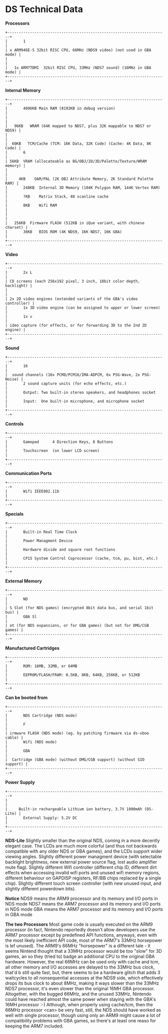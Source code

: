 # DS Technical Data


**Processors**

```
+-----------------------------------------------------------------------+
|       1                                                               |
| x ARM946E-S 32bit RISC CPU, 66MHz (NDS9 video) (not used in GBA mode) |
|                                                                       |
|   1x ARM7TDMI  32bit RISC CPU, 33MHz (NDS7 sound) (16MHz in GBA mode) |
+-----------------------------------------------------------------------+
```

**Internal Memory**

```
+-----------------------------------------------------------------------+
|       4096KB Main RAM (8192KB in debug version)                       |
|                                                                       |
|   96KB   WRAM (64K mapped to NDS7, plus 32K mappable to NDS7 or NDS9) |
|                                                                       |
|  60KB   TCM/Cache (TCM: 16K Data, 32K Code) (Cache: 4K Data, 8K Code) |
|       6                                                               |
| 56KB  VRAM (allocateable as BG/OBJ/2D/3D/Palette/Texture/WRAM memory) |
|                                                                       |
|     4KB    OAM/PAL (2K OBJ Attribute Memory, 2K Standard Palette RAM) |
|       248KB  Internal 3D Memory (104K Polygon RAM, 144K Vertex RAM)   |
|       ?KB    Matrix Stack, 48 scanline cache                          |
|       8KB    Wifi RAM                                                 |
|                                                                       |
|   256KB  Firmware FLASH (512KB in iQue variant, with chinese charset) |
|       36KB   BIOS ROM (4K NDS9, 16K NDS7, 16K GBA)                    |
+-----------------------------------------------------------------------+
```

**Video**

```
+-----------------------------------------------------------------------+
|       2x L                                                            |
| CD screens (each 256x192 pixel, 3 inch, 18bit color depth, backlight) |
|                                                                       |
| 2x 2D video engines (extended variants of the GBA's video controller) |
|       1x 3D video engine (can be assigned to upper or lower screen)   |
|       1x v                                                            |
| ideo capture (for effects, or for forwarding 3D to the 2nd 2D engine) |
+-----------------------------------------------------------------------+
```

**Sound**

```
+-----------------------------------------------------------------------+
|       16                                                              |
|  sound channels (16x PCM8/PCM16/IMA-ADPCM, 6x PSG-Wave, 2x PSG-Noise) |
|       2 sound capture units (for echo effects, etc.)                  |
|       Output: Two built-in stereo speakers, and headphones socket     |
|       Input:  One built-in microphone, and microphone socket          |
+-----------------------------------------------------------------------+
```

**Controls**

```
+-----------------------------------------------------------------------+
|       Gamepad      4 Direction Keys, 8 Buttons                        |
|       Touchscreen  (on lower LCD screen)                              |
+-----------------------------------------------------------------------+
```

**Communication Ports**

```
+-----------------------------------------------------------------------+
|       Wifi IEEE802.11b                                                |
+-----------------------------------------------------------------------+
```

**Specials**

```
+-----------------------------------------------------------------------+
|       Built-in Real Time Clock                                        |
|       Power Managment Device                                          |
|       Hardware divide and square root functions                       |
|       CP15 System Control Coprocessor (cache, tcm, pu, bist, etc.)    |
+-----------------------------------------------------------------------+
```

**External Memory**

```
+-----------------------------------------------------------------------+
|       ND                                                              |
| S Slot (for NDS games) (encrypted 8bit data bus, and serial 1bit bus) |
|       GBA Sl                                                          |
| ot (for NDS expansions, or for GBA games) (but not for DMG/CGB games) |
+-----------------------------------------------------------------------+
```

**Manufactured Cartridges**

```
+-----------------------------------------------------------------------+
|       ROM: 16MB, 32MB, or 64MB                                        |
|       EEPROM/FLASH/FRAM: 0.5KB, 8KB, 64KB, 256KB, or 512KB            |
+-----------------------------------------------------------------------+
```

**Can be booted from**

```
+-----------------------------------------------------------------------+
|       NDS Cartridge (NDS mode)                                        |
|       F                                                               |
| irmware FLASH (NDS mode) (eg. by patching firmware via ds-xboo cable) |
|       Wifi (NDS mode)                                                 |
|       GBA                                                             |
|  Cartridge (GBA mode) (without DMG/CGB support) (without SIO support) |
+-----------------------------------------------------------------------+
```

**Power Supply**

```
+-----------------------------------------------------------------------+
|                                                                       |
|     Built-in rechargeable Lithium ion battery, 3.7V 1000mAh (DS-Lite) |
|       External Supply: 5.2V DC                                        |
+-----------------------------------------------------------------------+
```


**NDS-Lite**
Slightly smaller than the original NDS, coming in a more decently
elegant case. The LCDs are much more colorful (and thus not backwards
compatible with any older NDS or GBA games), and the LCDs support wider
viewing angles. Slightly different power managment device (with
selectable backlight brightness, new external power source flag, lost
audio amplifier mute flag). Slightly different Wifi controller
(different chip ID, different dirt effects when accessing invalid wifi
ports and unused wifi memory regions, different behaviour on GAPDISP
registers, RF/BB chips replaced by a single chip). Slightly different
touch screen controller (with new unused input, and slightly different
powerdown bits).

**Notice**
NDS9 means the ARM9 processor and its memory and I/O ports in NDS mode
NDS7 means the ARM7 processor and its memory and I/O ports in NDS mode
GBA means the ARM7 processor and its memory and I/O ports in GBA mode

**The two Processors**
Most game code is usually executed on the ARM9 processor (in fact,
Nintendo reportedly doesn\'t allow developers use the ARM7 processor
except by predefined API functions, anyways, even with the most likely
inefficient API code, most of the ARM7\'s 33MHz horsepower is lef
unused).
The ARM9\'s 66MHz \"horsepower\" is a different tale - it seems Nintend
thought that a 33MHz processor would be too \"slow\" for 3D games, an
so they (tried to) badge an additional CPU to the original GBA
hardware.
However, the real 66MHz can be used only with cache and tcm, all other
memory and I/O accesses are delayed to the 33MHz bus clock, that\'d b
still quite fast, but, there seems to be a hardware glitch that adds 3
waitcycles to all nonsequential accesses at the NDS9 side, which
effectively drops its bus clock to about 8MHz, making it ways slower
than the 33MHz NDS7 processor, it\'s even slower than the original 16MH
GBA processor.
Altogether, with the bugged 66MHz, and the unused 33MHz, Nintendo could
have reached almost the same power when staying with the GBA\'s 16MH
processor :-)
Although, when properly using cache/tcm, then the 66MHz processor
\<can\> be very fast, still, the NDS should have worked as well with 
single processor, though using only an ARM9 might cause a lot of
compatibility problems with GBA games, so there\'s at least one reaso
for keeping the ARM7 included.



